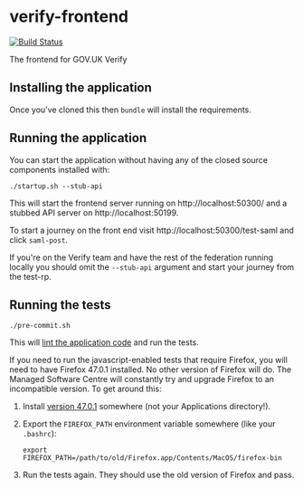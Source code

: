 # verify-frontend

[![Build Status](https://travis-ci.org/alphagov/verify-frontend.svg?branch=master)](https://travis-ci.org/alphagov/verify-frontend)

The frontend for GOV.UK Verify

## Installing the application

Once you’ve cloned this then `bundle` will install the requirements.

## Running the application

You can start the application without having any of the closed source components installed with:

`./startup.sh --stub-api`

This will start the frontend server running on http://localhost:50300/ and a stubbed API server on http://localhost:50199.

To start a journey on the front end visit http://localhost:50300/test-saml and click `saml-post`.

If you're on the Verify team and have the rest of the federation running locally you should omit the `--stub-api` argument
and start your journey from the test-rp.

## Running the tests

`./pre-commit.sh`

This will [lint the application code](https://github.com/alphagov/govuk-lint) and run the tests.

If you need to run the javascript-enabled tests that require Firefox, you will need to have Firefox 47.0.1 installed.
No other version of Firefox will do. The Managed Software Centre will constantly try and upgrade Firefox to an incompatible version.
To get around this:

1. Install [version 47.0.1](https://ftp.mozilla.org/pub/firefox/releases/47.0.1/mac/en-GB/Firefox%2047.0.1.dmg) somewhere (not your Applications directory!).
2. Export the `FIREFOX_PATH` environment variable somewhere (like your `.bashrc`):

    `export FIREFOX_PATH=/path/to/old/Firefox.app/Contents/MacOS/firefox-bin`

3. Run the tests again. They should use the old version of Firefox and pass.
